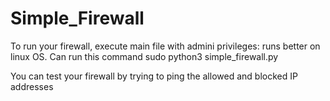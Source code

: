 # Simple_Firewall

To run your firewall, execute main file with admini privileges:
runs better on linux OS. Can run this command sudo python3 simple_firewall.py

You can test your firewall by trying to ping the allowed and blocked IP addresses
